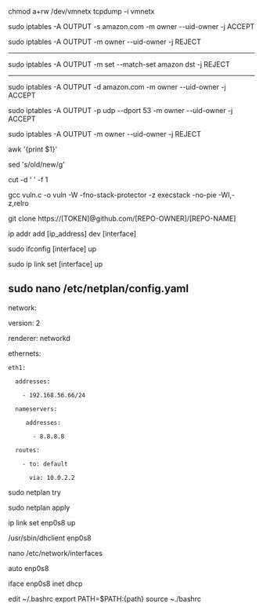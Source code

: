   chmod a+rw /dev/vmnetx
  tcpdump -i vmnetx
  
  sudo iptables -A OUTPUT -s amazon.com -m owner --uid-owner <USERNAME> -j ACCEPT

  sudo iptables -A OUTPUT -m owner --uid-owner <USERNAME> -j REJECT
  
  -----------------------------------------
   sudo iptables -A OUTPUT -m set --match-set amazon dst -j REJECT

  ------------------------------------------

  sudo iptables -A OUTPUT -d amazon.com -m owner --uid-owner <USERNAME> -j ACCEPT

  sudo iptables -A OUTPUT -p udp --dport 53 -m owner --uid-owner <USERNAME> -j ACCEPT

  sudo iptables -A OUTPUT -m owner --uid-owner <USERNAME> -j REJECT 
  
  awk '{print $1}'
  
  sed 's/old/new/g'
  
  cut -d ' ' -f 1
  
  gcc vuln.c -o vuln -W -fno-stack-protector -z execstack -no-pie -Wl,-z,relro

git clone https://[TOKEN]@github.com/[REPO-OWNER]/[REPO-NAME]

ip addr add [ip_address] dev [interface]

sudo ifconfig [interface] up

sudo ip link set [interface] up

sudo nano /etc/netplan/config.yaml
---

network:

  version: 2

  renderer: networkd

  ethernets:

    eth1:

      addresses:

        - 192.168.56.66/24

      nameservers:

         addresses:

           - 8.8.8.8

      routes:

        - to: default

          via: 10.0.2.2



  sudo netplan try
  
  sudo netplan apply



  
ip link set enp0s8 up

/usr/sbin/dhclient enp0s8

nano /etc/network/interfaces

auto enp0s8

iface enp0s8 inet dhcp
  
edit ~/.bashrc
export PATH=$PATH:{path}
source ~./bashrc


